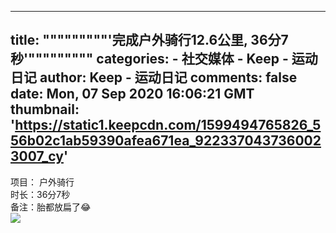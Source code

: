 
---
title: """""""""'完成户外骑行12.6公里, 36分7秒'"""""""""
categories: 
    - 社交媒体
    - Keep - 运动日记
author: Keep - 运动日记
comments: false
date: Mon, 07 Sep 2020 16:06:21 GMT
thumbnail: 'https://static1.keepcdn.com/1599494765826_556b02c1ab59390afea671ea_9223370437360023007_cy'
---

<div>   
项目： 户外骑行 <br>时长：36分7秒<br>备注：胎都放扁了😂<br><img src="https://static1.keepcdn.com/1599494765826_556b02c1ab59390afea671ea_9223370437360023007_cy" referrerpolicy="no-referrer">  
</div>
            